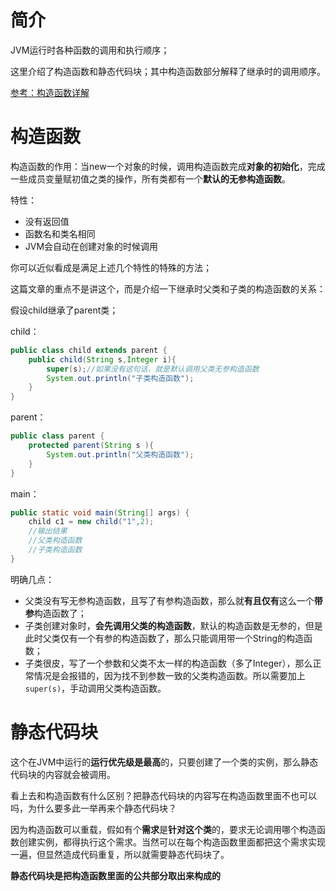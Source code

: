 # 简介

JVM运行时各种函数的调用和执行顺序；

这里介绍了构造函数和静态代码块；其中构造函数部分解释了继承时的调用顺序。

[参考：构造函数详解](https://blog.csdn.net/qq_33642117/article/details/51909346)

# 构造函数

构造函数的作用：当new一个对象的时候，调用构造函数完成**对象的初始化**，完成一些成员变量赋初值之类的操作，所有类都有一个**默认的无参构造函数**。

特性：

- 没有返回值
- 函数名和类名相同
- JVM会自动在创建对象的时候调用

你可以近似看成是满足上述几个特性的特殊的方法；

这篇文章的重点不是讲这个，而是介绍一下继承时父类和子类的构造函数的关系：

假设child继承了parent类；

child：

```java
public class child extends parent {
    public child(String s,Integer i){
        super(s);//如果没有这句话，就是默认调用父类无参构造函数
        System.out.println("子类构造函数");
    }
}
```

parent：

```java
public class parent {
    protected parent(String s ){
        System.out.println("父类构造函数");
    }
}
```

main：

```java
public static void main(String[] args) {
	child c1 = new child("1",2);
    //输出结果
    //父类构造函数
    //子类构造函数
}
```



明确几点：

- 父类没有写无参构造函数，且写了有参构造函数，那么就**有且仅有**这么一个**带参**构造函数了；
- 子类创建对象时，**会先调用父类的构造函数**，默认的构造函数是无参的，但是此时父类仅有一个有参的构造函数了，那么只能调用带一个String的构造函数；
- 子类很皮，写了一个参数和父类不太一样的构造函数（多了Integer），那么正常情况是会报错的，因为找不到参数一致的父类构造函数。所以需要加上`super(s)`，手动调用父类构造函数。

# 静态代码块

这个在JVM中运行的**运行优先级是最高**的，只要创建了一个类的实例，那么静态代码块的内容就会被调用。

看上去和构造函数有什么区别？把静态代码块的内容写在构造函数里面不也可以吗，为什么要多此一举再来个静态代码块？

因为构造函数可以重载，假如有个**需求**是**针对这个类**的，要求无论调用哪个构造函数创建实例，都得执行这个需求。当然可以在每个构造函数里面都把这个需求实现一遍，但显然造成代码重复，所以就需要静态代码块了。

**静态代码块是把构造函数里面的公共部分取出来构成的**